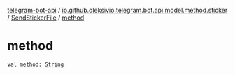 [telegram-bot-api](../../index.md) / [io.github.oleksivio.telegram.bot.api.model.method.sticker](../index.md) / [SendStickerFile](index.md) / [method](./method.md)

# method

`val method: `[`String`](https://kotlinlang.org/api/latest/jvm/stdlib/kotlin/-string/index.html)